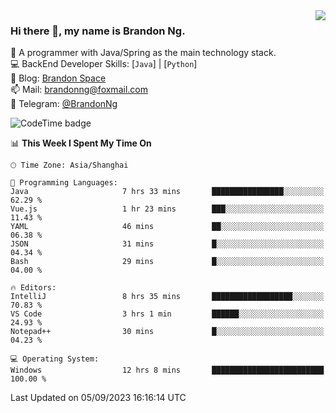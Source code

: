 <img  align="right" src="https://github-readme-stats-brandon0824.vercel.app/api/top-langs/?username=brandon0824&layout=compact">

### Hi there 👋, my name is Brandon Ng.

🌱 A programmer with Java/Spring as the main technology stack.  
💻 BackEnd Developer Skills: [`Java`] | [`Python`]  
📝 Blog: [Brandon Space](https://brandonng.tech)  
📫 Mail: brandonng@foxmail.com  
📰 Telegram: [@BrandonNg](https://t.me/BrandonNg24)  

![CodeTime badge](https://img.shields.io/endpoint?style=flat-square&url=https%3A%2F%2Fapi.codetime.dev%2Fshield%3Fid%3D128%26project%3D%26in%3D604800000)

<!--START_SECTION:waka-->
📊 **This Week I Spent My Time On** 

```text
🕑︎ Time Zone: Asia/Shanghai

💬 Programming Languages: 
Java                     7 hrs 33 mins       ████████████████░░░░░░░░░   62.29 % 
Vue.js                   1 hr 23 mins        ███░░░░░░░░░░░░░░░░░░░░░░   11.43 % 
YAML                     46 mins             ██░░░░░░░░░░░░░░░░░░░░░░░   06.38 % 
JSON                     31 mins             █░░░░░░░░░░░░░░░░░░░░░░░░   04.34 % 
Bash                     29 mins             █░░░░░░░░░░░░░░░░░░░░░░░░   04.00 % 

🔥 Editors: 
IntelliJ                 8 hrs 35 mins       ██████████████████░░░░░░░   70.83 % 
VS Code                  3 hrs 1 min         ██████░░░░░░░░░░░░░░░░░░░   24.93 % 
Notepad++                30 mins             █░░░░░░░░░░░░░░░░░░░░░░░░   04.23 % 

💻 Operating System: 
Windows                  12 hrs 8 mins       █████████████████████████   100.00 % 
```


 Last Updated on 05/09/2023 16:16:14 UTC
<!--END_SECTION:waka-->
